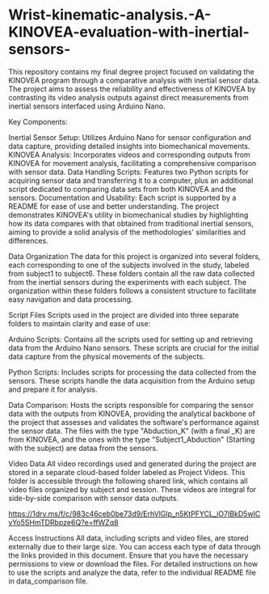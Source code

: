 # Wrist-kinematic-analysis.-A-KINOVEA-evaluation-with-inertial-sensors-
This repository contains my final degree project focused on validating the KINOVEA program through a comparative analysis with inertial sensor data. The project aims to assess the reliability and effectiveness of KINOVEA by contrasting its video analysis outputs against direct measurements from inertial sensors interfaced using Arduino Nano.

Key Components:

Inertial Sensor Setup: Utilizes Arduino Nano for sensor configuration and data capture, providing detailed insights into biomechanical movements.
KINOVEA Analysis: Incorporates videos and corresponding outputs from KINOVEA for movement analysis, facilitating a comprehensive comparison with sensor data.
Data Handling Scripts: Features two Python scripts for acquiring sensor data and transferring it to a computer, plus an additional script dedicated to comparing data sets from both KINOVEA and the sensors.
Documentation and Usability: Each script is supported by a README for ease of use and better understanding.
The project demonstrates KINOVEA's utility in biomechanical studies by highlighting how its data compares with that obtained from traditional inertial sensors, aiming to provide a solid analysis of the methodologies' similarities and differences.

Data Organization
The data for this project is organized into several folders, each corresponding to one of the subjects involved in the study, labeled from subject1 to subject6. These folders contain all the raw data collected from the inertial sensors during the experiments with each subject. The organization within these folders follows a consistent structure to facilitate easy navigation and data processing.

Script Files
Scripts used in the project are divided into three separate folders to maintain clarity and ease of use:

Arduino Scripts: Contains all the scripts used for setting up and retrieving data from the Arduino Nano sensors. These scripts are crucial for the initial data capture from the physical movements of the subjects.

Python Scripts: Includes scripts for processing the data collected from the sensors. These scripts handle the data acquisition from the Arduino setup and prepare it for analysis.

Data Comparison: Hosts the scripts responsible for comparing the sensor data with the outputs from KINOVEA, providing the analytical backbone of the project that assesses and validates the software's performance against the sensor data. The files with the type "Abduction_K" (with a final _K) are from KINOVEA, and the ones with the type "Subject1_Abduction" (Starting with the subject) are dataa from the sensors.

Video Data
All video recordings used and generated during the project are stored in a separate cloud-based folder labeled as Project Videos. This folder is accessible through the following shared link, which contains all video files organized by subject and session. These videos are integral for side-by-side comparison with sensor data outputs.

https://1drv.ms/f/c/983c46ceb0be73d9/ErhVlGlp_n5KtPFYCL_iO7IBkD5wICvYo5SHmTDRbpze6Q?e=ffWZq8

Access Instructions
All data, including scripts and video files, are stored externally due to their large size. You can access each type of data through the links provided in this document. Ensure that you have the necessary permissions to view or download the files. For detailed instructions on how to use the scripts and analyze the data, refer to the individual README file in data_comparison file.
